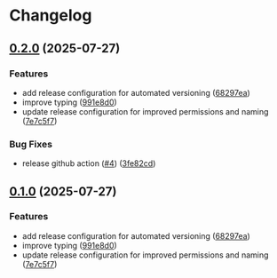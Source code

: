 # Changelog

## [0.2.0](https://github.com/julienpillaud/cleanstack/compare/v0.1.0...v0.2.0) (2025-07-27)


### Features

* add release configuration for automated versioning ([68297ea](https://github.com/julienpillaud/cleanstack/commit/68297ea7748ab770e437752ecc5043061b8f7207))
* improve typing ([991e8d0](https://github.com/julienpillaud/cleanstack/commit/991e8d0fdef5bd7b9a93eb305d81afedb6796d25))
* update release configuration for improved permissions and naming ([7e7c5f7](https://github.com/julienpillaud/cleanstack/commit/7e7c5f77df2b6249e3ea2fc71c943dda39ff1e9e))


### Bug Fixes

* release github action ([#4](https://github.com/julienpillaud/cleanstack/issues/4)) ([3fe82cd](https://github.com/julienpillaud/cleanstack/commit/3fe82cdd1ea7ae7302f5a7d61ce257790544dbda))

## [0.1.0](https://github.com/julienpillaud/cleanstack/compare/0.0.1...v0.1.0) (2025-07-27)


### Features

* add release configuration for automated versioning ([68297ea](https://github.com/julienpillaud/cleanstack/commit/68297ea7748ab770e437752ecc5043061b8f7207))
* improve typing ([991e8d0](https://github.com/julienpillaud/cleanstack/commit/991e8d0fdef5bd7b9a93eb305d81afedb6796d25))
* update release configuration for improved permissions and naming ([7e7c5f7](https://github.com/julienpillaud/cleanstack/commit/7e7c5f77df2b6249e3ea2fc71c943dda39ff1e9e))
